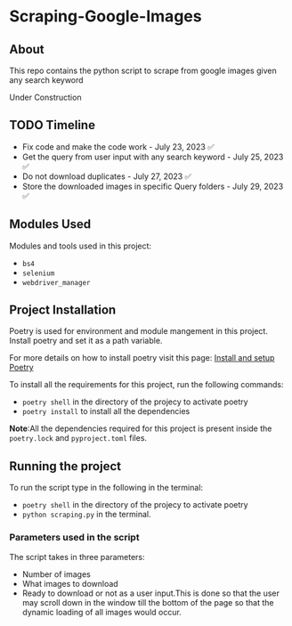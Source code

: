 # Scraping-Google-Images

## About
This repo contains the python script to scrape from google images given any search keyword

Under Construction

## TODO Timeline

* Fix code and make the code work - July 23, 2023 ✅
* Get the query from user input with any search keyword - July 25, 2023 ✅
* Do not download duplicates - July 27, 2023 ✅
* Store the downloaded images in specific Query folders - July 29, 2023 ✅


## Modules Used
Modules and tools used in this project:

* `bs4`
* `selenium`
* `webdriver_manager`

## Project Installation
Poetry is used for environment and module mangement in this project.
Install poetry and set it as a path variable.

For more details on how to install poetry visit this page:
[Install and setup Poetry](https://python-poetry.org/docs/)

To install all the requirements for this project, run the following commands:

* `poetry shell` in the directory of the projecy to activate poetry
* `poetry install` to install all the dependencies

**Note**:All the dependencies required for this project is present inside the `poetry.lock` and `pyproject.toml` files.

## Running the project

To run the script type in the following in the terminal:
* `poetry shell` in the directory of the projecy to activate poetry
* `python scraping.py` in the terminal.

### Parameters used in the script
The script takes in three parameters:

* Number of images
* What images to download
* Ready to download or not as a user input.This is done so that the user may scroll down in the window till the bottom of the page so that the dynamic loading of all images would occur.